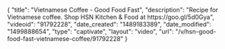 {
    "title": "Vietnamese Coffee - Good Food Fast",
    "description": "Recipe for Vietnamese coffee. Shop HSN Kitchen & Food at https:\/\/goo.gl\/5d0Gya",
    "videoid": "91792228",
    "date_created": "1489183389",
    "date_modified": "1499888654",
    "type": "captivate",
    "layout": "video",
    "url": "\/v\/hsn-good-food-fast-vietnamese-coffee\/91792228"
}